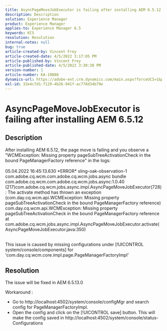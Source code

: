```yaml
---
title: AsyncPageMoveJobExecutor is failing after installing AEM 6.5.12
description: Description
solution: Experience Manager
product: Experience Manager
applies-to: Experience Manager 6.5
keywords: KCS
resolution: Resolution
internal-notes: null
bug: true
article-created-by: Vincent Frey
article-created-date: 4/5/2022 3:17:05 PM
article-published-by: Vincent Frey
article-published-date: 4/5/2022 3:30:38 PM
version-number: 1
article-number: KA-19088
dynamics-url: https://adobe-ent.crm.dynamics.com/main.aspx?forceUCI=1&pagetype=entityrecord&etn=knowledgearticle&id=a9c8686e-f3b4-ec11-983f-000d3a5d0d94
exl-id: 32e4c7d1-f129-4b26-941f-ac778d34b79e
---
```

# AsyncPageMoveJobExecutor is failing after installing AEM 6.5.12

## Description


After installing AEM 6.5.12, the page move is failing and you observe a "WCMException: Missing property pageSubTreeActivationCheck in the bound PageManagerFactory reference" in the logs:
<br><br>05.04.2022 16:45:13.630 \*ERROR\* sling-oak-observation-1 com.adobe.cq.wcm.com.adobe.cq.wcm.jobs.async bundle com.adobe.cq.wcm.com.adobe.cq.wcm.jobs.async:1.0.40 (217)com.adobe.cq.wcm.jobs.async.impl.AsyncPageMoveJobExecutor(728) : The activate method has thrown an exception (com.day.cq.wcm.api.WCMException: Missing property pageSubTreeActivationCheck in the bound PageManagerFactory reference)
<br>com.day.cq.wcm.api.WCMException: Missing property pageSubTreeActivationCheck in the bound PageManagerFactory reference
<br>at com.adobe.cq.wcm.jobs.async.impl.AsyncPageMoveJobExecutor.activate(AsyncPageMoveJobExecutor.java:350)<br><br>


This issue is caused by missing configurations under [!UICONTROL system/console/components] for 'com.day.cq.wcm.core.impl.page.PageManagerFactoryImpl'


## Resolution


The issue will be fixed in AEM 6.5.13.0

Workaround : 
- Go to http://localhost:4502/system/console/configMgr and search config for PageManagerFactoryImpl.
- Open the config and click on the [!UICONTROL save] button. This will make the config saved in http://localhost:4502/system/console/status-Configurations
